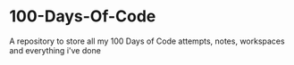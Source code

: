 # 100-Days-Of-Code

A repository to store all my 100 Days of Code attempts, notes, workspaces and everything i've done
